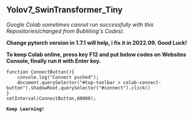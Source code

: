 ## Yolov7_SwinTransformer_Tiny

*Google Colab sometimes cannot run successfully with this Repositories(changed from Bubliiiing's Codes).*

**Change pytorch version in 1.7.1 will help, i fix it in 2022.09. Good Luck!**

**To keep Colab online, press key F12 and put below codes on Websites Console, finally run it with Enter key.**
```
function ConnectButton(){
	console.log("Connect pushed");
	document.querySelector("#top-toolbar > colab-connect-button").shadowRoot.querySelector("#connect").click()
}
setInterval(ConnectButton,60000);
```
**`Keep Learning!`**
